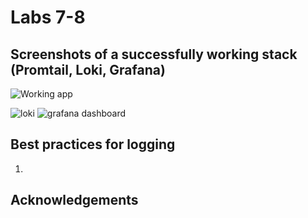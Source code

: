 # Labs 7-8

## Screenshots of a successfully working stack (Promtail, Loki, Grafana)

![Working app](https://i.ibb.co/RH8zRFM/Screenshot-2021-09-13-at-00-21-07.png)

<img src="" alt="loki"/>

<img src="" alt="grafana dashboard"/>

## Best practices for logging

1. 

## Acknowledgements